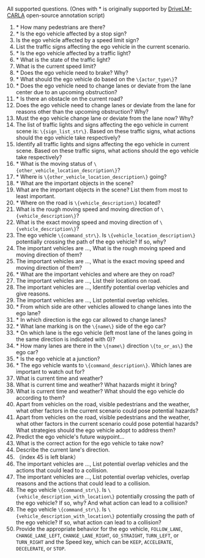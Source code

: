 All supported questions. (Ones with \* is originally supported by [DriveLM-CARLA](https://github.com/OpenDriveLab/DriveLM/tree/DriveLM-CARLA) open-source annotation script)

1. \* How many pedestrians are there?  
2. \* Is the ego vehicle affected by a stop sign?  
3. Is the ego vehicle affected by a speed limit sign?  
4. List the traffic signs affecting the ego vehicle in the current scenario.  
5. \* Is the ego vehicle affected by a traffic light?  
6. \* What is the state of the traffic light?  
7. What is the current speed limit?  
8. \* Does the ego vehicle need to brake? Why?  
9. \* What should the ego vehicle do based on the `\{actor_type\}`?  
10. \* Does the ego vehicle need to change lanes or deviate from the lane center due to an upcoming obstruction?  
11. \* Is there an obstacle on the current road?  
12. Does the ego vehicle need to change lanes or deviate from the lane for reasons other than the upcoming obstruction? Why?  
13. Must the ego vehicle change lane or deviate from the lane now? Why?  
14. The list of traffic lights and signs affecting the ego vehicle in current scene is: `\{sign_list_str\}`. Based on these traffic signs, what actions should the ego vehicle take respectively?  
15. Identify all traffic lights and signs affecting the ego vehicle in current scene. Based on these traffic signs, what actions should the ego vehicle take respectively?  
16. \* What is the moving status of `\{other_vehicle_location_description\}`?  
17. \* Where is `\{other_vehicle_location_description\}` going?  
18. \* What are the important objects in the scene?  
19. What are the important objects in the scene? List them from most to least important.  
20. \* Where on the road is `\{vehicle_description\}` located?  
21. What is the rough moving speed and moving direction of `\{vehicle_description\}`?  
22. What is the exact moving speed and moving direction of `\{vehicle_description\}`?  
23. The ego vehicle `\{command_str\}`. Is `\{vehicle_location_description\}` potentially crossing the path of the ego vehicle? If so, why?  
24. The important vehicles are ..., What is the rough moving speed and moving direction of them?  
25. The important vehicles are ..., What is the exact moving speed and moving direction of them?  
26. \* What are the important vehicles and where are they on road?  
27. The important vehicles are ..., List their locations on road.  
28. The important vehicles are ..., Identify potential overlap vehicles and give reasons.  
29. The important vehicles are ..., List potential overlap vehicles.  
30. \* From which side are other vehicles allowed to change lanes into the ego lane?  
31. \* In which direction is the ego car allowed to change lanes?  
32. \* What lane marking is on the `\{name\}` side of the ego car?  
33. \* On which lane is the ego vehicle (left most lane of the lanes going in the same direction is indicated with 0)?  
34. \* How many lanes are there in the `\{name\}` direction `\{to_or_as\}` the ego car?  
35. \* Is the ego vehicle at a junction?  
36. \* The ego vehicle wants to `\{command_description\}`. Which lanes are important to watch out for?  
37. What is current time and weather?  
38. What is current time and weather? What hazards might it bring?  
39. What is current time and weather? What should the ego vehicle do according to them?  
40. Apart from vehicles on the road, visible pedestrians and the weather, what other factors in the current scenario could pose potential hazards?  
41. Apart from vehicles on the road, visible pedestrians and the weather, what other factors in the current scenario could pose potential hazards? What strategies should the ego vehicle adopt to address them?  
42. Predict the ego vehicle's future waypoint...  
43. What is the correct action for the ego vehicle to take now?  
44. Describe the current lane's direction.  
45. （index 45 is left blank）  
46. The important vehicles are ..., List potential overlap vehicles and the actions that could lead to a collision.  
47. The important vehicles are ..., List potential overlap vehicles, overlap reasons and the actions that could lead to a collision.  
48. The ego vehicle `\{command_str\}`. Is `\{vehicle_description_with_location\}` potentially crossing the path of the ego vehicle? If so, why? And what action can lead to a collision?  
49. The ego vehicle `\{command_str\}`. Is `\{vehicle_description_with_location\}` potentially crossing the path of the ego vehicle? If so, what action can lead to a collision?  
50. Provide the appropriate behavior for the ego vehicle, `FOLLOW_LANE`, `CHANGE_LANE_LEFT`, `CHANGE_LANE_RIGHT`, `GO_STRAIGHT`, `TURN_LEFT`, or `TURN_RIGHT` and the Speed key, which can be `KEEP`, `ACCELERATE`, `DECELERATE`, or `STOP`.